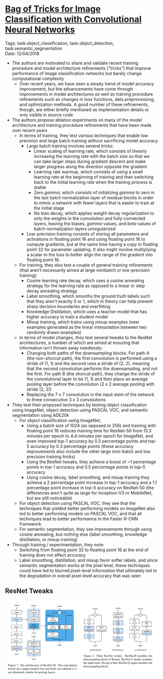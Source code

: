 # [Bag of Tricks for Image Classification with Convolutional Neural Networks](https://arxiv.org/abs/1812.01187v2)

Tags: task.object_classification, task.object_detection, task.semantic_segmentation  
Date: 12/04/2018  

- The authors are motivated to share and validate recent training procedure and model architecture refinements ("tricks") that improve performance of image classification networks but barely change computational complexity
    - Over recent years, we have seen a steady trend of model accuracy improvement, but the advancements have come through improvements in model architectures *as well as* training procedure refinements such as changes in loss functions, data preprocessing, and optimization methods. A good number of these refinements, though, are either briefly mentioned as implementation details or only visible in source code
- The authors propose ablation experiments on many of the model architecture and training procedure refinements that have been made over recent years
    - In terms of training, they test various techniques that enable low precision and large batch training without sacrificing model accuracy
        - Large batch training involves several tricks:
            - Linear scaling of learning rate, which consists of linearly increasing the learning rate with the batch size so that we can take larger steps during gradient descent and make larger progress along the direction opposite the gradient
            - Learning rate warmup, which consists of using a small learning rate at the beginning of training and then switching back to the initial learning rate when the training process is stable
            - Zero *gamma*, which consists of initializing *gamma* to zero in the last batch normalization layer of residual blocks in order to mimic a network with fewer layers that is easier to train at the initial stage
            - No bias decay, which applies weight decay regularization to only the weights in the convolution and fully-connected layers, leaving the biases, *gamma* values, and *beta* values of batch normalization layers unregularized
        - Low-precision training consists of storing all parameters and activations in floating point 16 and using floating point 16 to compute gradients, but at the same time having a copy in floating point 32 for parameter updating. It also might involve multiplying a scalar to the loss to better align the range of the gradient into floating point 16.
    - For training, they also test a couple of general training refinements (that aren't necessarily aimed at large minibatch or low-precision training):
        - Cosine learning rate decay, which uses a cosine annealing strategy for the learning rate as opposed to a linear or step decay annealing strategy
        - Label smoothing, which smooths the ground truth labels such that they aren't exactly 0 or 1, which in theory can help prevent sharp decision boundaries and overfitting
        - Knowledge Distillation, which uses a teacher model that has higher accuracy to train a student model
        - Mixup training, which trains using mixup examples (new examples generated as the linear interpolation between two randomly drawn examples)
    - In terms of model changes, they test several tweaks to the ResNet architectures, a number of which are aimed at ensuring that information isn't thrown away needlessly:
        - Changing both paths of the downsampling blocks. For path A (the non-shorcut path), the first convolution is performed using a stride of (1, 1) and the second uses a stride of (2, 2), meaning that the second convolution performs the downsampling, and not the first. For path B (the shorcut path), they change the stride of the convolutional layer to be (1, 1) and then place an average pooling layer before the convolution (2 x 2 average pooling with stride (2, 2))
        - Replacing the 7 x 7 convolution in the input stem of the network to three consecutive 3 x 3 convolutions
- They test their proposed techniques by testing object classification using ImageNet, object detection using PASCAL VOC, and semantic segmentation using ADE20k
    - For object classification using ImageNet, 
        - Using a batch size of 1024 (as opposed to 256) and training with floating point 16 reduces training time for ResNet-50 from 13.3 minutes per epoch to 4.4 minutes per epoch for ImageNet, and even improved top-1 accuracy by 0.5 percentage points and top-5 accuracy by 0.3 percentage points (these accuracy improvements also include the other large mini-batch and low precision training tricks)
        - Using the ResNet tweaks, they achieve a boost of ~1 percentage points in top-1 accuracy and 0.5 percentage points in top-5 accuracy
        - Using cosine decay, label smoothing, and mixup training they achieve a 2 percentage point increase in top-1 accuracy and a 1.1 percentage point increase in top-5 accuracy on ResNet-50 (the differences aren't quite as large for Inception-V3 or MobileNet, but are still noticeable)
    - For object detection using PASCAL VOC, they see that the techniques that yielded better performing models on ImageNet also led to better performing models on PASCAL VOC, and that all techniques lead to better performance in the Faster R-CNN framework
    - For semantic segmentation, they see improvements through using cosine annealing, but nothing else (label smoothing, knowledge distillation, or mixup training)
- Through training / experimentation, they note:
    - Switching from floating point 32 to floating point 16 at the end of training does not affect accuracy
    - Label smoothing, distillation, and mixup favor softer labels, and since semantic segmentation works at the pixel level, these techniques could have led to blurred pixel-level information that ultimately led to the degradation in overall pixel-level accuracy that was seen

## ResNet Tweaks

![ResNet Tweaks](./images/resnet_tweaks.png)
